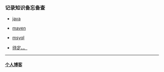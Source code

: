 ### 记录知识备忘备查

- [java](java/java.md)

- [maven](maven/maven.md)

- [msyql](mysql/mysql.md)

- [待定。。](http://www.baidu.com)

---

#### [个人博客](https://luoyedaren.github.io/)
